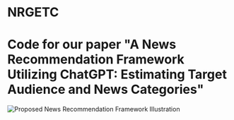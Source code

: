 # NRGETC
# Code for our paper "A News Recommendation Framework Utilizing ChatGPT: Estimating Target Audience and News Categories"
![Proposed News Recommendation Framework Illustration](proposed_framework.png.png)

